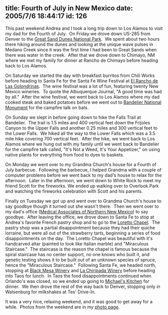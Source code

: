 title: Fourth of July in New Mexico
date: 2005/7/6 18:44:17
id: 126
---
This past weekend Andrea and I took a long trip down to Los Alamos to visit my dad for the Fourth of July.  On Friday we drove down US-285 from Denver to the [Great Sand Dunes National Park](http://www.nps.gov/grsa/).  We spent about two hours there hiking around the dunes and looking at the unique wave pulses in Medano Creek since it was the first time I had been to Great Sands when there was water in the creek.  After that we drove down to Chimayo, NM where we met my family for dinner at Rancho de Chimayo before heading back to Los Alamos.

On Saturday we started the day with breakfast burritos from Chili Works before heading to Santa Fe for the Santa Fe Wine Festival at [El Rancho de Las Golondrinas](http://www.golondrinas.org/).  The wine festival was a lot of fun, featuring twenty New Mexico wineries.  To quote the Albuquerque Journal, "A good time was had by all."  After the wine festival, we went back to Los Alamos where my dad cooked steak and baked potatoes before we went out to [Bandelier National Monument](http://www.google.com/url?sa=U&start=1&q=http://www.nps.gov/band/&e=1102&mr=7,_!//8223,!b_U:ablel) for the campfire talk on bats.

On Sunday we slept in before going down to hike the Falls Trail at Bandelier.  The trail is 1.5 miles and 400 vertical feet down the Frijoles Canyon to the Upper Falls and another 0.25 miles and 300 vertical feet to the Lower Falls.  We hiked all the way to the Lower Falls which was a 3.5 mile hike covering 700 vertical feet.  After the hike, we went back to Los Alamos where we hung out with my family until we went back to Bandelier for the campfire talk called, "It's Not a Weed, It's Your Appetizer," on using native plants for everything from food to dyes to baskets.

On Monday we went over to my Grandma Church's house for a Fourth of July barbecue.  Following the barbecue, I helped Grandma with a couple of computer problems before we went back to my dad's house to relax for the afternoon.  Later in the afternoon, we went down to White Rock to meet my friend Scott for the fireworks. We ended up walking over to Overlook Park and watching the fireworks celebration with Scott and his parents. 

Finally on Tuesday we got up and went over to Grandma Church's house to say goodbye though it turned out she wasn't there.  Then we went over to my dad's office ([Medical Associates of Northern New Mexico](http://www.mannm.com/)) to say goodbye.  After leaving the office, we drove down to Santa Fe to stop at Andrea's favorite French pastry shop and to go to the [Loretto Chapel](http://www.lorettochapel.com/).  The pastry shop was a partial disappointment because they had their quiche lorraine, but were all out of the strawberry tarts, beginning a series of food disappointments on the day.  The Loretto Chapel was beautiful with it's handcarved altar (painted to look like Italian marble) and "Miraculous Staircase."  The staircase is the reason the chapel is famous because the spiral staircase has no center support, no one knows who built it, and genetic testing shows it to be built out of an unknown species of spruce, hence the "Miraculous Staircase."  Following Santa Fe, we headed north, stopping at [Black Mesa Winery](http://www.blackmesawinery.com/) and [La Chiripada Winery](http://www.lachiripada.com/) before heading into Taos for lunch.  In Taos the food disappointments continued when Orlando's was closed, so we ended up going to [Michael's Kitchen](http://www.michaelskitchen.com/) for dinner.  We then drove the rest of the way back to Denver, stopping only in Walsenburg for milkshakes at Tes' Drive-In.

It was a very nice, relaxing weekend, and it was good to get away for a while.  Photos from the weekend are in my [photo page](/PhotoAlbum.aspx?ID=NM0705).
